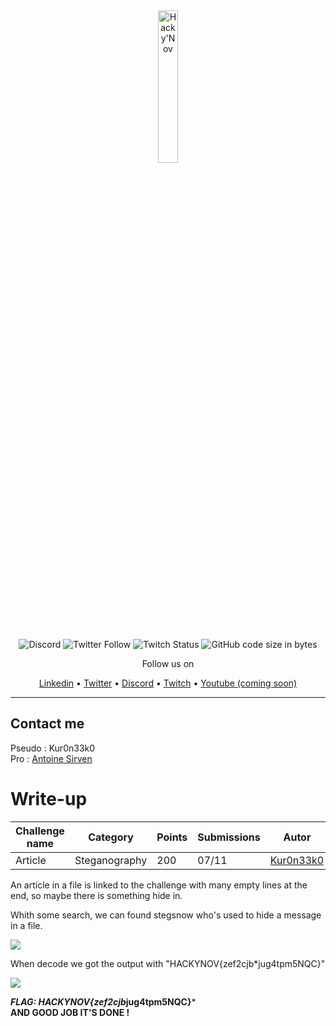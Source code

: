 <div align="center">
  <a href="https://hackynov.fr"><img src="https://i.imgur.com/XGJF8Xu.png" alt="Hacky'Nov" width="25%"></a>
  <br><br>
  
  ![Discord](https://img.shields.io/discord/897766049099956284?label=Discord&style=for-the-badge)
  ![Twitter Follow](https://img.shields.io/twitter/follow/HackyNov?color=%231d9bf0&label=Twitter&style=for-the-badge)
  ![Twitch Status](https://img.shields.io/twitch/status/hackynov?color=%23772ce8&style=for-the-badge)
  ![GitHub code size in bytes](https://img.shields.io/github/languages/code-size/Kur0n33k0/HackyNov_CTFD?color=green&label=size&style=for-the-badge)
  
  <p>Follow us on</p>
  <a href="https://www.linkedin.com/company/hacky-nov/">Linkedin</a>
  •
  <a href="https://twitter.com/HackyNov">Twitter</a>
  •
  <a href="https://discord.gg/JGue7PhV">Discord</a>
  •
  <a href="https://www.twitch.tv/hackynov">Twitch</a>
  •
  <a href="">Youtube (coming soon)</a>
</div>

----
## Contact me

Pseudo : Kur0n33k0<br/>
Pro : [Antoine Sirven](https://www.linkedin.com/in/antoine-sirven-as/)

# Write-up

| Challenge name  | Category | Points | Submissions | Autor |
|-----------------|---------------|------------------|----------------------|----------------------|
| Article      | Steganography  | 200 | 07/11 | [Kur0n33k0](https://www.linkedin.com/in/antoine-sirven-as/)|

An article in a file is linked to the challenge with many empty lines at the end, so maybe there is something hide in.

Whith some search, we can found stegsnow who's used to hide a message in a file.

<img src="https://i.imgur.com/vuVLucm.png">

When decode we got the output with "HACKYNOV{zef2cjb*jug4tpm5NQC}"

<img src="https://i.imgur.com/mLMgDan.png">

***FLAG: HACKYNOV{zef2cjb*jug4tpm5NQC}***<br/>
**AND GOOD JOB IT'S DONE !**
